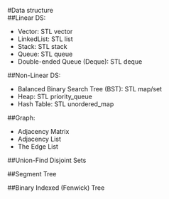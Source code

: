 #Data structure  
##Linear DS:  
* Vector: STL vector  
* LinkedList: STL list  
* Stack:  STL stack  
* Queue: STL queue  
* Double-ended Queue (Deque): STL deque  

##Non-Linear DS:  
* Balanced Binary Search Tree (BST): STL map/set  
* Heap: STL priority_queue  
* Hash Table: STL unordered_map

##Graph:  
* Adjacency Matrix  
* Adjacency List  
* The Edge List  

##Union-Find Disjoint Sets  

##Segment Tree  

##Binary Indexed (Fenwick) Tree  
